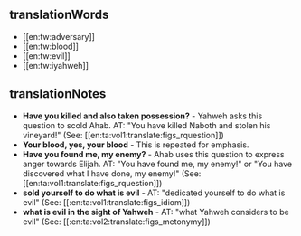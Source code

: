 ## translationWords

* [[en:tw:adversary]]
* [[en:tw:blood]]
* [[en:tw:evil]]
* [[en:tw:iyahweh]]

## translationNotes

* **Have you killed and also taken possession?** - Yahweh asks this question to scold Ahab. AT: "You have killed Naboth and stolen his vineyard!" (See: [[en:ta:vol1:translate:figs_rquestion]])
* **Your blood, yes, your blood** - This is repeated for emphasis.
* **Have you found me, my enemy?** - Ahab uses this question to express anger towards Elijah. AT: "You have found me, my enemy!" or "You have discovered what I have done, my enemy!" (See: [[en:ta:vol1:translate:figs_rquestion]])
* **sold yourself to do what is evil** - AT: "dedicated yourself to do what is evil" (See: [[:en:ta:vol1:translate:figs_idiom]])
* **what is evil in the sight of Yahweh** - AT: "what Yahweh considers to be evil" (See: [[:en:ta:vol2:translate:figs_metonymy]])
